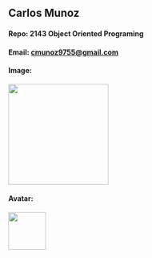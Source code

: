 ## Carlos Munoz

#### Repo: 2143 Object Oriented Programing

#### Email: cmunoz9755@gmail.com

#### Image:

<img src="https://imgbox.com/oicfMoaq" width="200">

#### Avatar:

<img src="https://cdn.discordapp.com/attachments/690289899395350541/1278942696521732197/image.png?ex=66d2a3b4&is=66d15234&hm=02cd4be1efea0e389cb1704fa2ca7f85cef925e0fafc6f6fbf34a64b401a85bb&" width="75">
